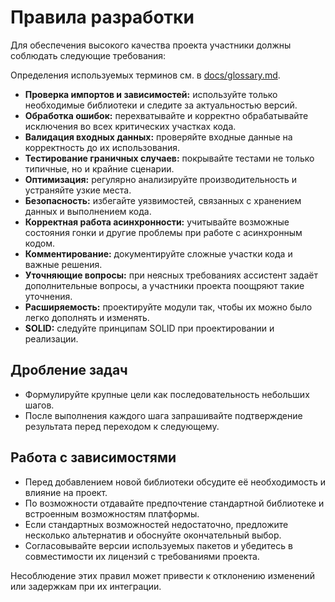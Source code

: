 # Правила разработки

Для обеспечения высокого качества проекта участники должны соблюдать следующие требования:

Определения используемых терминов см. в [docs/glossary.md](docs/glossary.md).

- **Проверка импортов и зависимостей:** используйте только необходимые библиотеки и следите за актуальностью версий.
- **Обработка ошибок:** перехватывайте и корректно обрабатывайте исключения во всех критических участках кода.
- **Валидация входных данных:** проверяйте входные данные на корректность до их использования.
- **Тестирование граничных случаев:** покрывайте тестами не только типичные, но и крайние сценарии.
- **Оптимизация:** регулярно анализируйте производительность и устраняйте узкие места.
- **Безопасность:** избегайте уязвимостей, связанных с хранением данных и выполнением кода.
- **Корректная работа асинхронности:** учитывайте возможные состояния гонки и другие проблемы при работе с асинхронным кодом.
- **Комментирование:** документируйте сложные участки кода и важные решения.
- **Уточняющие вопросы:** при неясных требованиях ассистент задаёт дополнительные вопросы, а участники проекта поощряют такие уточнения.
- **Расширяемость:** проектируйте модули так, чтобы их можно было легко дополнять и изменять.
- **SOLID:** следуйте принципам SOLID при проектировании и реализации.

## Дробление задач

- Формулируйте крупные цели как последовательность небольших шагов.
- После выполнения каждого шага запрашивайте подтверждение результата перед переходом к следующему.

## Работа с зависимостями

- Перед добавлением новой библиотеки обсудите её необходимость и влияние на проект.
- По возможности отдавайте предпочтение стандартной библиотеке и встроенным возможностям платформы.
- Если стандартных возможностей недостаточно, предложите несколько альтернатив и обоснуйте окончательный выбор.
- Согласовывайте версии используемых пакетов и убедитесь в совместимости их лицензий с требованиями проекта.

Несоблюдение этих правил может привести к отклонению изменений или задержкам при их интеграции.
